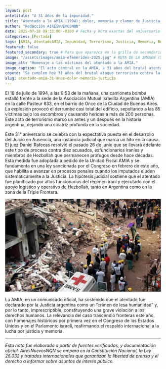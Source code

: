 ```yaml
---
layout: post
antetitulo: "A 31 Años de la impunidad."
title: "Atentado a la AMIA (1994): dolor, memoria y clamor de Justicia a 31 años de la masacre."
author: "Redacción AIRESNUEVOSNQN"
date: 2025-07-18 09:33:00 -0300 # Fecha y hora exactas del aniversario
categories: [Portada]
tags: [AMIA, AtentadoAMIA, Impunidad, Terrorismo, Justicia, Memoria, BuenosAires, 18DeJulio, ComunidadJudia, Israel, LesaHumanidad, Argentina, Hezbollah, Iran, JuicioEnAusencia]
featured: false
featured_secondary: true # Para que aparezca en la grilla de secundarias
image: "/assets/images/amia-efémerides-2025.jpg" # RUTA DE LA IMAGEN (SUGERENCIA: 400px x 300px)
image_alt: "Homenaje a las víctimas del atentado a la AMIA."
image_caption: "El acto central en la AMIA, a 31 años del brutal atentado."
copete: "Se cumplen hoy 31 años del brutal ataque terrorista contra la Asociación Mutual Israelita Argentina (AMIA) que, el 18 de julio de 1994, dejó un saldo de 85 personas asesinadas y más de 200 heridas. A tres décadas de este hecho doloroso, el atentado permanece impune. Bajo el lema “La impunidad sigue; el terrorismo también”, la comunidad judía y familiares de las víctimas renuevan su incansable pedido de verdad y justicia en un acto central que mantiene viva la memoria, mientras la causa judicial avanza con un juicio en ausencia."
slug: atentado-amia-31-anos-dolor-memoria-justicia
---
```


El 18 de julio de 1994, a las 9:53 de la mañana, una camioneta bomba estalló frente a la sede de la Asociación Mutual Israelita Argentina (AMIA) en la calle Pasteur 633, en el barrio de Once de la Ciudad de Buenos Aires. La explosión provocó el derrumbe casi total del edificio, sepultando a las 85 víctimas bajo los escombros y causando heridas a más de 200 personas. Este acto de terrorismo marcó un antes y un después en la historia argentina, dejando una cicatriz profunda en la sociedad.

Este 31° aniversario se celebra con la expectativa puesta en el desarrollo del Juicio en Ausencia, una instancia judicial que marca un hito en la causa. El juez Daniel Rafecas resolvió el pasado 26 de junio que se llevará adelante este tipo de proceso contra diez acusados, exfuncionarios iraníes y miembros de Hezbollah que permanecen prófugos desde hace décadas. Esta medida fue adoptada a pedido de la Unidad Fiscal AMIA y se fundamenta en una ley sancionada por el Congreso en febrero de este año, que habilita a avanzar en procesos penales cuando los imputados eluden sistemáticamente a la Justicia. La hipótesis judicial sostiene que el atentado fue planificado por altos funcionarios del régimen iraní y ejecutado con el apoyo logístico y operativo de Hezbollah, tanto en Argentina como en la zona de la Triple Frontera.

![Imagenes sensibles atentado a la AMIA](/assets/images/eferides-amia.jpg) 

La AMIA, en un comunicado oficial, ha sostenido que el atentado fue declarado por la Justicia argentina como un “crimen de lesa humanidad” y, por lo tanto, imprescriptible, constituyendo una grave violación a los derechos humanos. La relevancia del caso trascendió fronteras este año, con homenajes históricos por primera vez en el Congreso de los Estados Unidos y en el Parlamento israelí, reafirmando el respaldo internacional a la lucha por justicia y memoria.

---
*Esta nota fue elaborada a partir de fuentes verificadas, y documentación oficial. AiresNuevosNQN se ampara en la Constitución Nacional, la Ley 26.032 y tratados internacionales que garantizan la libertad de prensa y el derecho a informar sobre asuntos de interés público.*